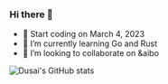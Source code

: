 ### Hi there 👋
- 🔭 Start coding on March 4, 2023
- 🌱 I’m currently learning Go and Rust
- 👯 I’m looking to collaborate on &aibo


![Dusai's GitHub stats](https://github-readme-stats.vercel.app/api?username=SU15VTE)



<!--START_SECTION:waka-->
<!--END_SECTION:waka-->
